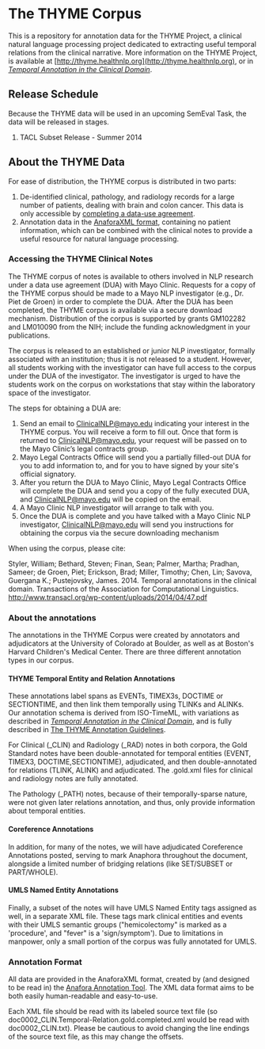 The THYME Corpus
=========

This is a repository for annotation data for the THYME Project, a clinical natural language processing project dedicated to extracting useful temporal relations from the clinical narrative.  More information on the THYME Project, is available at [http://thyme.healthnlp.org](http://thyme.healthnlp.org), or in [*Temporal Annotation in the Clinical Domain*](http://www.transacl.org/wp-content/uploads/2014/04/47.pdf).

## Release Schedule

Because the THYME data will be used in an upcoming SemEval Task, the data will be released in stages.  

1. TACL Subset Release - Summer 2014

## About the THYME Data

For ease of distribution, the THYME corpus is distributed in two parts:

1. De-identified clinical, pathology, and radiology records for a large number of patients, dealing with brain and colon cancer.   This data is only accessible by [completing a data-use agreement](#DUA).
2. Annotation data in the [AnaforaXML format](#format), containing no patient information, which can be combined with the clinical notes to provide a useful resource for natural language processing.  

### Accessing the THYME Clinical Notes
<a name="DUA"/>

The THYME corpus of notes is available to others involved in NLP research under a data use agreement (DUA) with Mayo Clinic. Requests for a copy of the THYME corpus should be made to a Mayo NLP investigator (e.g., Dr. Piet de Groen) in order to complete the DUA. After the DUA has been completed, the THYME corpus is available via a secure download mechanism. Distribution of the corpus is supported by grants GM102282 and LM010090 from the NIH; include the funding acknowledgment in your publications.

The corpus is released to an established or junior NLP investigator, formally associated with an institution; thus it is not released to a student. However, all students working with the investigator can have full access to the corpus under the DUA of the investigator. The investigator is urged to have the students work on the corpus on workstations that stay within the laboratory space of the investigator.

The steps for obtaining a DUA are:

1. Send an email to ClinicalNLP@mayo.edu indicating your interest in the THYME corpus. You will receive a form to fill out. Once that form is returned to ClinicalNLP@mayo.edu, your request will be passed on to the Mayo Clinic’s legal contracts group.
2. Mayo Legal Contracts Office will send you a partially filled-out DUA for you to add information to, and for you to have signed by your site's official signatory.
3. After you return the DUA to Mayo Clinic, Mayo Legal Contracts Office will complete the DUA and send you a copy of the fully executed DUA, and ClinicalNLP@mayo.edu will be copied on the email.
4. A Mayo Clinic NLP investigator will arrange to talk with you.
5. Once the DUA is complete and you have talked with a Mayo Clinic NLP investigator, ClinicalNLP@mayo.edu will send you instructions for obtaining the corpus via the secure downloading mechanism

When using the corpus, please cite:

Styler, William; Bethard, Steven; Finan, Sean; Palmer, Martha; Pradhan, Sameer; de Groen, Piet; Erickson, Brad; Miller, Timothy; Chen, Lin; Savova, Guergana K.; Pustejovsky, James. 2014. Temporal annotations in the clinical domain. Transactions of the Association for Computational Linguistics. http://www.transacl.org/wp-content/uploads/2014/04/47.pdf

### About the annotations

The annotations in the THYME Corpus were created by annotators and adjudicators at the University of Colorado at Boulder, as well as at Boston's Harvard Children's Medical Center.  There are three different annotation types in our corpus.

#### THYME Temporal Entity and Relation Annotations

These annotations label spans as EVENTs, TIMEX3s, DOCTIME or SECTIONTIME, and then link them temporally using TLINKs and ALINKs.  Our annotation schema is derived from ISO-TimeML, with variations as described in [*Temporal Annotation in the Clinical Domain*](http://www.transacl.org/wp-content/uploads/2014/04/47.pdf), and is fully described in [The THYME Annotation Guidelines](http://clear.colorado.edu/compsem/documents/THYME%20Guidelines.pdf).   

For Clinical (_CLIN) and Radiology (_RAD) notes in both corpora, the Gold Standard notes have been double-annotated for temporal entities (EVENT, TIMEX3, DOCTIME,SECTIONTIME), adjudicated, and then double-annotated for relations (TLINK, ALINK) and adjudicated.   The .gold.xml files for clinical and radiology notes are fully annotated.  

The Pathology (_PATH) notes, because of their temporally-sparse nature, were not given later relations annotation, and thus, only provide information about temporal entities.

#### Coreference Annotations

In addition, for many of the notes, we will have adjudicated Coreference Annotations posted, serving to mark Anaphora throughout the document, alongside a limited number of bridging relations (like SET/SUBSET or PART/WHOLE).   

#### UMLS Named Entity Annotations

Finally, a subset of the notes will have UMLS Named Entity tags assigned as well, in a separate XML file.  These tags mark clinical entities and events with their UMLS semantic groups ("hemicolectomy" is marked as a 'procedure', and "fever" is a 'sign/symptom').  Due to limitations in manpower, only a small portion of the corpus was fully annotated for UMLS.

### Annotation Format
<a name="format"/>

All data are provided in the AnaforaXML format, created by (and designed to be read in) the [Anafora Annotation Tool](https://github.com/weitechen/anafora).  The XML data format aims to be both easily human-readable and easy-to-use.

Each XML file should be read with its labeled source text file (so doc0002_CLIN.Temporal-Relation.gold.completed.xml would be read with doc0002_CLIN.txt).  Please be cautious to avoid changing the line endings of the source text file, as this may change the offsets.
